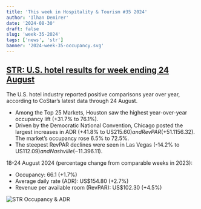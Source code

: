 ```yaml
---
title: 'This week in Hospitality & Tourism #35 2024'
author: 'Ilhan Demirer'
date: '2024-08-30'
draft: false
slug: 'week-35-2024'
tags: ['news', 'str']
banner: '2024-week-35-occupancy.svg'
---
```


## [STR: U.S. hotel results for week ending 24 August](https://str.com/press-release/us-hotel-results-week-ending-24-august)

The U.S. hotel industry reported positive comparisons year over year, according to CoStar’s latest data through 24 August.

- Among the Top 25 Markets, Houston saw the highest year-over-year occupancy lift (+31.7% to 76.1%).
- Driven by the Democratic National Convention, Chicago posted the largest increases in ADR (+41.8% to US$215.60) and RevPAR (+51.1% to US$156.32). The market’s occupancy rose 6.5% to 72.5%.
- The steepest RevPAR declines were seen in Las Vegas (-14.2% to US$112.09) and Nashville (-11.3% to US$96.11).

18-24 August 2024 (percentage change from comparable weeks in 2023):

- Occupancy: 66.1 (+1.7%)
- Average daily rate (ADR): US$154.80 (+2.7%)
- Revenue per available room (RevPAR): US$102.30 (+4.5%)

![STR Occupancy & ADR](/images/blogimages/2024-week-35-occupancy.svg)
